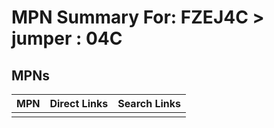 



# MPN Summary For: FZEJ4C > jumper : 04C

## MPNs
  

|MPN|Direct Links|Search Links|
| :--- | :--- | :--- |
||||
